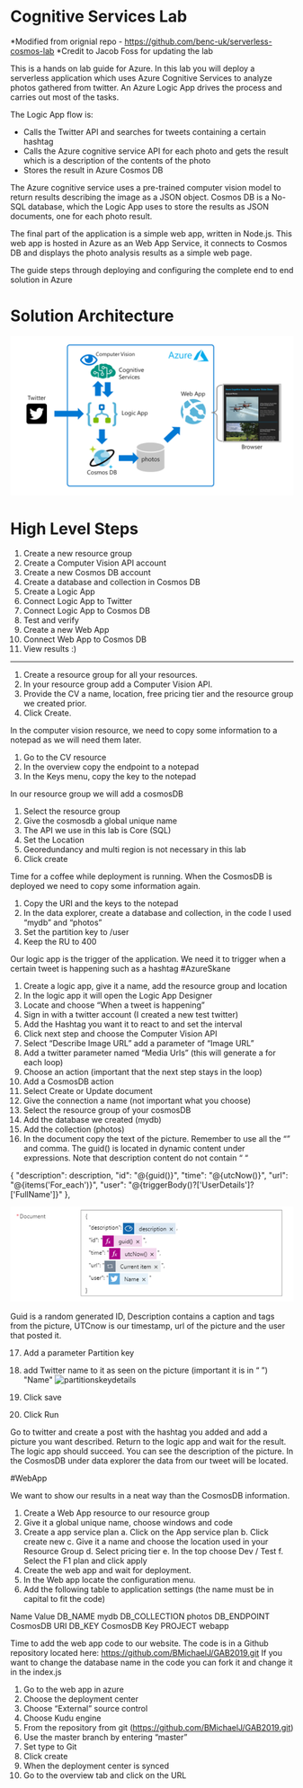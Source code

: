 # Cognitive Services Lab

*Modified from orignial repo - https://github.com/benc-uk/serverless-cosmos-lab
*Credit to Jacob Foss for updating the lab

This is a hands on lab guide for Azure. In this lab you will deploy a serverless application which uses Azure Cognitive Services to analyze photos gathered from twitter. An Azure Logic App drives the process and carries out most of the tasks. 

The Logic App flow is:
- Calls the Twitter API and searches for tweets containing a certain hashtag
- Calls the Azure cognitive service API for each photo and gets the result which is a description of the contents of the photo
- Stores the result in Azure Cosmos DB

The Azure cognitive service uses a pre-trained computer vision model to return results describing the image as a JSON object. Cosmos DB is a No-SQL database, which the Logic App uses to store the results as JSON documents, one for each photo result.

The final part of the application is a simple web app, written in Node.js. This web app is hosted in Azure as an Web App Service, it connects to Cosmos DB and displays the photo analysis results as a simple web page.

The guide steps through deploying and configuring the complete end to end solution in Azure

# Solution Architecture
![arch](arch.png)


# High Level Steps
1. Create a new resource group
2. Create a Computer Vision API account
3. Create a new Cosmos DB account
4. Create a database and collection in Cosmos DB
5. Create a Logic App
6. Connect Logic App to Twitter
7. Connect Logic App to Cosmos DB 
8. Test and verify
9. Create a new Web App
10. Connect Web App to Cosmos DB
11. View results :)

**************
1.	Create a resource group for all your resources. 
2.	In your resource group add a Computer Vision API. 
3.	Provide the CV a name, location, free pricing tier and the resource group we created prior. 
4.	Click Create. 

In the computer vision resource, we need to copy some information to a notepad as we will need them later. 
1.	Go to the CV resource
2.	In the overview copy the endpoint to a notepad
3.	In the Keys menu, copy the key to the notepad

In our resource group we will add a cosmosDB
1.	Select the resource group 
2.	Give the cosmosdb a global unique name
3.	The API we use in this lab is Core (SQL)
4.	Set the Location
5.	Georedundancy and multi region is not necessary in this lab
6.	Click create

Time for a coffee while deployment is running. When the CosmosDB is deployed we need to copy some information again. 
1.	Copy the URI and the keys to the notepad 
2.	In the data explorer, create a database and collection, in the code I used “mydb” and “photos”
3.	Set the partition key to /user
4.	Keep the RU to 400

Our logic app is the trigger of the application. We need it to trigger when a certain tweet is happening such as a hashtag #AzureSkane

1.	Create a logic app, give it a name, add the resource group and location
2.	In the logic app it will open the Logic App Designer
3.	Locate and choose “When a tweet is happening”
4.	Sign in with a twitter account (I created a new test twitter)
5.	Add the Hashtag you want it to react to and set the interval
6.	Click next step and choose the Computer Vision API
7.	Select “Describe Image URL” add a parameter of “Image URL”
8.	Add a twitter parameter named “Media Urls” (this will generate a for each loop)
9.	Choose an action (important that the next step stays in the loop)
10.	Add a CosmosDB action
11.	Select Create or Update document
12.	Give the connection a name (not important what you choose)
13.	Select the resource group of your cosmosDB
14.	Add the database we created (mydb)
15.	Add the collection (photos)
16.	In the document copy the text of the picture. Remember to use all the “” and comma. The guid() is located in dynamic content under expressions. Note that description content do not contain “ “

{
"description": description,
"id": "@{guid()}",
"time": "@{utcNow()}",
"url": "@{items('For_each')}",
"user": "@{triggerBody()?['UserDetails']?['FullName']}"
},

![Logicappdetails](logicappdetails.PNG)

Guid is a random generated ID, Description contains a caption and tags from the picture, UTCnow is our timestamp, url of the picture and the user that posted it.

17.	Add a parameter Partition key
18.	add Twitter name to it as seen on the picture (important it is in “ ”)
 "Name"
 ![partitionskeydetails](partitionkeydetails.PNG)

19.	Click save
20.	Click Run

Go to twitter and create a post with the hashtag you added and add a picture you want described.
Return to the logic app and wait for the result. The logic app should succeed. You can see the description of the picture. In the CosmosDB under data explorer the data from our tweet will be located. 

#WebApp

We want to show our results in a neat way than the CosmosDB information. 
1.	Create a Web App resource to our resource group
2.	Give it a global unique name, choose windows and code
3.	Create a app service plan
a.	Click on the App service plan
b.	Click create new
c.	Give it a name and choose the location used in your Resource Group
d.	Select pricing tier
e.	In the top choose Dev / Test
f.	Select the F1 plan and click apply
4.	Create the web app and wait for deployment.
5.	In the Web app locate the configuration menu.
6.	Add the following table to application settings (the name must be in capital to fit the code)


Name	                     Value
DB_NAME	                  mydb
DB_COLLECTION	            photos
DB_ENDPOINT	              CosmosDB URI
DB_KEY	                   CosmosDB Key
PROJECT	                  webapp


Time to add the web app code to our website. The code is in a Github repository located here: https://github.com/BMichaelJ/GAB2019.git If you want to change the database name in the code you can fork it and change it in the index.js 

1.	Go to the web app in azure
2.	Choose the deployment center 
3.	Choose “External” source control
4.	Choose Kudu engine
5.	From the repository from git (https://github.com/BMichaelJ/GAB2019.git) 
6.	Use the master branch by entering “master”
7.	Set type to Git
8.	Click create
9.	When the deployment center is synced 
10.	Go to the overview tab and click on the URL

